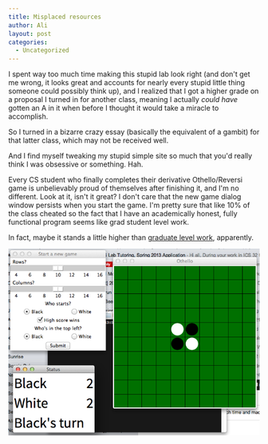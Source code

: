 ```yaml
---
title: Misplaced resources
author: Ali
layout: post
categories:
  - Uncategorized
---
```

I spent way too much time making this stupid lab look right (and don't get me wrong, it looks great and accounts for nearly every stupid little thing someone could possibly think up), and I realized that I got a higher grade on a proposal I turned in for another class, meaning I actually *could have* gotten an A in it when before I thought it would take a miracle to accomplish.

So I turned in a bizarre crazy essay (basically the equivalent of a gambit) for that latter class, which may not be received well.

And I find myself tweaking my stupid simple site so much that you'd really think I was obsessive or something. Hah.

Every CS student who finally completes their derivative Othello/Reversi game is unbelievably proud of themselves after finishing it, and I'm no different. Look at it, isn't it great? I don't care that the new game dialog window persists when you start the game. I'm pretty sure that like 10% of the class cheated so the fact that I have an academically honest, fully functional program seems like grad student level work.

In fact, maybe it stands a little higher than [graduate level work](//www.theatlantic.com/magazine/archive/2012/12/the-data-vigilante/309172/), apparently.

![](/content/Screen-Shot-2013-03-16-at-6.40.57-PM.png)